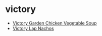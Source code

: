 # victory

 * [Victory Garden Chicken Vegetable Soup](index/v/victory-garden-chicken-vegetable-soup-102128.json)
 * [Victory Lap Nachos](index/v/victory-lap-nachos.json)

